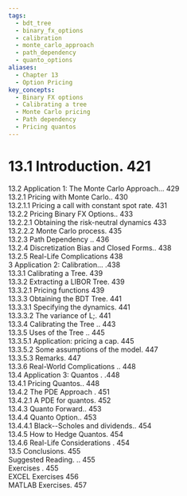 ```yaml
---
tags:
  - bdt_tree
  - binary_fx_options
  - calibration
  - monte_carlo_approach
  - path_dependency
  - quanto_options
aliases:
  - Chapter 13
  - Option Pricing
key_concepts:
  - Binary FX options
  - Calibrating a tree
  - Monte Carlo pricing
  - Path dependency
  - Pricing quantos
---
```


# 13.1 Introduction. 421  

13.2 Application 1: The Monte Carlo Approach... 429   
13.2.1 Pricing with Monte Carlo.. 430   
13.2.1.1 Pricing a call with constant spot rate. 431   
13.2.2 Pricing Binary FX Options.. 433   
13.2.2.1 Obtaining the risk-neutral dynamics 433   
13.2.2.2 Monte Carlo process. 435   
13.2.3 Path Dependency .. 436   
13.2.4 Discretization Bias and Closed Forms.. 438   
13.2.5 Real-Life Complications 438   
3 Application 2: Calibration... .438   
13.3.1 Calibrating a Tree. 439   
13.3.2 Extracting a LIBOR Tree. 439   
13.3.2.1 Pricing functions 439   
13.3.3 Obtaining the BDT Tree. 441   
13.3.3.1 Specifying the dynamics. 441   
13.3.3.2 The variance of L;. 441   
13.3.4 Calibrating the Tree .. 443   
13.3.5 Uses of the Tree .. 445   
13.3.5.1 Application: pricing a cap. 445   
13.3.5.2 Some assumptions of the model. 447   
13.3.5.3 Remarks. 447   
13.3.6 Real-World Complications .. 448   
13.4 Application 3: Quantos . .448   
13.4.1 Pricing Quantos.. 448   
13.4.2 The PDE Approach . 451   
13.4.2.1 A PDE for quantos. 452   
13.4.3 Quanto Forward.. 453   
13.4.4 Quanto Option.. 453   
13.4.4.1 Black--Scholes and dividends.. 454   
13.4.5 How to Hedge Quantos. 454   
13.4.6 Real-Life Considerations . 454   
13.5 Conclusions. 455   
Suggested Reading. .. 455   
Exercises . 455   
EXCEL Exercises 456   
MATLAB Exercises. 457  
